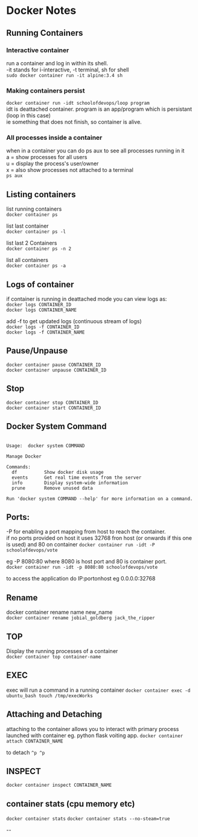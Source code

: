 # Docker Notes

## Running Containers

### Interactive container
run a container and log in within its shell.  
-it stands for i-interactive, -t terminal, sh for shell  
  `sudo docker container run -it alpine:3.4 sh`

### Making containers persist
`docker container run -idt schoolofdevops/loop program`  
  idt is deattached container.
program is an app/program which is persistant (loop in this case)  
ie something that does not finish, so container is alive.  

### All processes inside a container
when in a container you can do ps aux to see all processes running in it  
a = show processes for all users  
u = display the process's user/owner  
x = also show processes not attached to a terminal  
`ps aux`

## Listing containers

list running containers  
`docker container ps`

list last container  
`docker container ps -l`

list last 2 Containers  
`docker container ps -n 2`

list all containers  
`docker container ps -a`

## Logs of container

if container is running in deattached mode you can view logs as:  
  `docker logs CONTAINER_ID`  
  `docker logs CONTAINER_NAME`  

add -f to get updated logs (continuous stream of logs)  
  `docker logs -f CONTAINER_ID`  
  `docker logs -f CONTAINER_NAME`  

## Pause/Unpause

`docker container pause CONTAINER_ID`  
`docker container unpause CONTAINER_ID`  

## Stop

`docker container stop CONTAINER_ID`  
`docker container start CONTAINER_ID`  

## Docker System Command
~~~~

Usage:  docker system COMMAND

Manage Docker

Commands:
  df          Show docker disk usage
  events      Get real time events from the server
  info        Display system-wide information
  prune       Remove unused data

Run 'docker system COMMAND --help' for more information on a command.
~~~~

## Ports:

-P for enabling a port mapping from host to reach the container.  
if no ports provided on host it uses 32768 fron host (or onwards if this one is used)
and 80 on container
`docker container run -idt -P schoolofdevops/vote`  

eg -P 8080:80 where 8080 is host port and 80 is container port.  
`docker container run -idt -p 8080:80 schoolofdevops/vote`   

to access the application do IP:portonhost eg 0.0.0.0:32768

## Rename
docker container rename name new_name  
`docker container rename jobial_goldberg jack_the_ripper`  

## TOP
Display the running processes of a container  
`docker container top container-name`

## EXEC
exec will run a command in a running container
`docker container exec -d ubuntu_bash touch /tmp/execWorks`

## Attaching and Detaching

attaching to the container allows you to interact with primary process launched with container eg. python flask voiting app.
`docker container attach CONTAINER_NAME`

to detach `^p ^p`

## INSPECT

`docker container inspect CONTAINER_NAME`

## container stats (cpu memory etc)
`docker container stats`
`docker container stats --no-steam=true`

--
